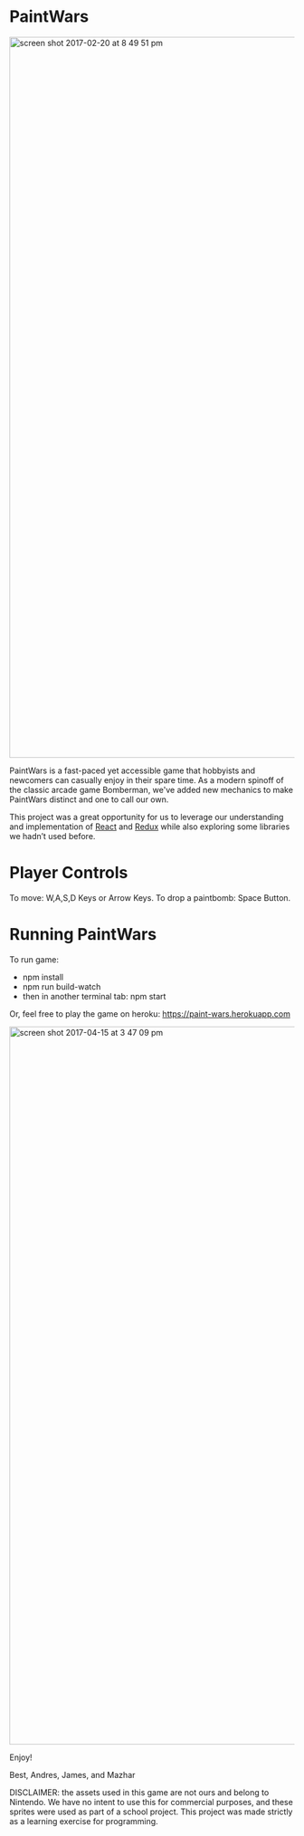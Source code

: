 # PaintWars

<img width="1274" alt="screen shot 2017-02-20 at 8 49 51 pm" src="https://cloud.githubusercontent.com/assets/10522165/23147628/7457393a-f7ae-11e6-810b-6d78e2b62872.png">

PaintWars is a fast-paced yet accessible game that hobbyists and newcomers can casually enjoy in their spare time. As a modern spinoff of the classic arcade game Bomberman, we've added new mechanics to make PaintWars distinct and one to call our own.

This project was a great opportunity for us to leverage our understanding and implementation of [React](https://facebook.github.io/react/) and [Redux](http://redux.js.org/) while also exploring some libraries we hadn’t used before.

# Player Controls

To move: W,A,S,D Keys or Arrow Keys.
To drop a paintbomb: Space Button.

# Running PaintWars

To run game:
  - npm install
  - npm run build-watch
  - then in another terminal tab: npm start

Or, feel free to play the game on heroku:
https://paint-wars.herokuapp.com



<img width="1269" alt="screen shot 2017-04-15 at 3 47 09 pm" src="https://cloud.githubusercontent.com/assets/10522165/25066451/b1f7b462-21f3-11e7-8643-1903c3e65597.png">

Enjoy!

Best,
Andres, James, and Mazhar

DISCLAIMER: the assets used in this game are not ours and belong to Nintendo. We have no intent to use this for commercial purposes, and these sprites were used as part of a school project. This project was made strictly as a learning exercise for programming. 
